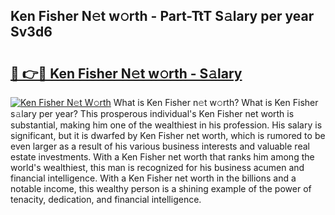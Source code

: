 ## Ken Fisher N𝚎t w𝚘rth - Part-TtT S𝚊lary per year Sv3d6

# <h2><a href="http://gc4sldc.nevu.top/?p=Ken+Fisher">🔗 👉🔴 Ken Fisher N𝚎t w𝚘rth - S𝚊lary</a></h2>

[![Ken Fisher N𝚎t W𝚘rth](https://i.imgur.com/Oavwk0R.jpeg)](http://gc4sldc.nevu.top/?p=Ken+Fisher)
What is Ken Fisher n𝚎t w𝚘rth? What is Ken Fisher s𝚊lary per year?
This prosperous individual's Ken Fisher net worth is substantial, making him one of the wealthiest in his profession. His salary is significant, but it is dwarfed by Ken Fisher net worth, which is rumored to be even larger as a result of his various business interests and valuable real estate investments. With a Ken Fisher net worth that ranks him among the world's wealthiest, this man is recognized for his business acumen and financial intelligence. With a Ken Fisher net worth in the billions and a notable income, this wealthy person is a shining example of the power of tenacity, dedication, and financial intelligence.
